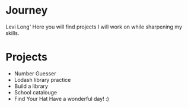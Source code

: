 # Journey

Levi Long'
Here you will find projects I will work on while sharpening my skills.

# Projects

- Number Guesser
- Lodash library practice
- Build a library
- School catalouge
- Find Your Hat
  Have a wonderful day! :)
